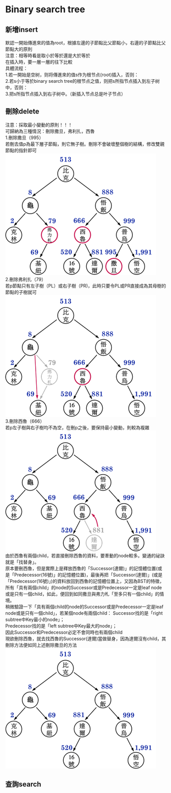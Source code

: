 # Binary search tree       
## 新增insert           
默認一開始傳進來的值為root，根據左邊的子節點比父節點小，右邊的子節點比父節點大的原則         
注意：相等時看是取小於等於還是大於等於                
在插入時，要一層一層的往下比較          
具體流程：          
1.若一開始是空树，则将傳進來的值s作为根节点(root)插入，否则：           
2.若s小于等於binary search tree的根节点之值，则把s所指节点插入到左子树中，否则：           
3.把s所指节点插入到右子树中。（新插入节点总是叶子节点）         

## 刪除delete        
注意：採取最小變動的原則！！！        
可歸納為三種情況：刪除撒旦，弗利扎，西魯          
1.刪除撒旦（995）            
若刪去值p為最下層子節點，則它無子樹。刪除不會破壞整個樹的結構，修改雙親節點的指針即可                 
![image](https://github.com/wangshuti/DSA/blob/master/image/delete1.png)                 
2.刪除弗利扎（79）                  
若p節點只有左子樹（PL）或右子樹（PR)，此時只要令PL或PR直接成為其母樹的節點的子樹就可           
![image](https://github.com/wangshuti/DSA/blob/master/image/delete2.png)                         
3.刪除西魯（666）         
若p左子樹與右子樹均不為空，在刪p之後，要保持最小變動，則較為複雜        
![image](https://github.com/wangshuti/DSA/blob/master/image/delete3.png)                      
由於西魯有兩個child，若直接刪除西魯的資料，要牽動的node較多。變通的祕訣就是「找替身」。           
原本要刪西魯，但是實際上是釋放西魯的「Successor(達爾)」的記憶體位置(或是「Predecessor(16號)」的記憶體位置)，最後再把「Successor(達爾)」(或是「Predecessor(16號)」)的資料放回到西魯的記憶體位置上，又因為BST的特徵，所有「具有兩個child」的node的Successor或是Predecessor一定是leaf node或是只有一個child，如此，便回到如同撒旦與弗力札「至多只有一個child」的情境。                     
稍微驗證一下「具有兩個child的node的Successor或是Predecessor一定是leaf node或是只有一個child」，若某個node有兩個child：
Successor找的是「right subtree中Key最小的node」；            
Predecessor找的是「left subtree中Key最大的node」；                
因此Successor和Predecessor必定不會同時也有兩個child              
現欲刪除西魯，就去找西魯的Successor(達爾)當做替身，因為達爾沒有child，其刪除方法便如同上述刪除撒旦的方法        
![image](https://github.com/wangshuti/DSA/blob/master/image/delete4.png) 

## 查詢search

